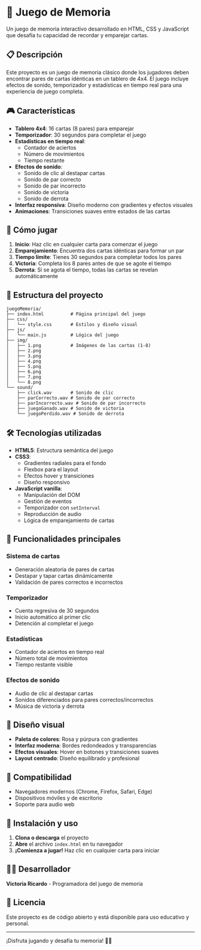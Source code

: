 # 🧠 Juego de Memoria

Un juego de memoria interactivo desarrollado en HTML, CSS y JavaScript que desafía tu capacidad de recordar y emparejar cartas.

## 📋 Descripción

Este proyecto es un juego de memoria clásico donde los jugadores deben encontrar pares de cartas idénticas en un tablero de 4x4. El juego incluye efectos de sonido, temporizador y estadísticas en tiempo real para una experiencia de juego completa.

## 🎮 Características

- **Tablero 4x4**: 16 cartas (8 pares) para emparejar
- **Temporizador**: 30 segundos para completar el juego
- **Estadísticas en tiempo real**: 
  - Contador de aciertos
  - Número de movimientos
  - Tiempo restante
- **Efectos de sonido**: 
  - Sonido de clic al destapar cartas
  - Sonido de par correcto
  - Sonido de par incorrecto
  - Sonido de victoria
  - Sonido de derrota
- **Interfaz responsiva**: Diseño moderno con gradientes y efectos visuales
- **Animaciones**: Transiciones suaves entre estados de las cartas

## 🚀 Cómo jugar

1. **Inicio**: Haz clic en cualquier carta para comenzar el juego
2. **Emparejamiento**: Encuentra dos cartas idénticas para formar un par
3. **Tiempo límite**: Tienes 30 segundos para completar todos los pares
4. **Victoria**: Completa los 8 pares antes de que se agote el tiempo
5. **Derrota**: Si se agota el tiempo, todas las cartas se revelan automáticamente

## 📁 Estructura del proyecto

```
juegoMemoria/
├── index.html          # Página principal del juego
├── css/
│   └── style.css       # Estilos y diseño visual
├── js/
│   └── main.js         # Lógica del juego
├── img/
│   ├── 1.png           # Imágenes de las cartas (1-8)
│   ├── 2.png
│   ├── 3.png
│   ├── 4.png
│   ├── 5.png
│   ├── 6.png
│   ├── 7.png
│   └── 8.png
└── sound/
    ├── click.wav       # Sonido de clic
    ├── parCorrecto.wav # Sonido de par correcto
    ├── parIncorrecto.wav # Sonido de par incorrecto
    ├── juegoGanado.wav # Sonido de victoria
    └── juegoPerdido.wav # Sonido de derrota
```

## 🛠️ Tecnologías utilizadas

- **HTML5**: Estructura semántica del juego
- **CSS3**: 
  - Gradientes radiales para el fondo
  - Flexbox para el layout
  - Efectos hover y transiciones
  - Diseño responsivo
- **JavaScript vanilla**:
  - Manipulación del DOM
  - Gestión de eventos
  - Temporizador con `setInterval`
  - Reproducción de audio
  - Lógica de emparejamiento de cartas

## 🎯 Funcionalidades principales

### Sistema de cartas
- Generación aleatoria de pares de cartas
- Destapar y tapar cartas dinámicamente
- Validación de pares correctos e incorrectos

### Temporizador
- Cuenta regresiva de 30 segundos
- Inicio automático al primer clic
- Detención al completar el juego

### Estadísticas
- Contador de aciertos en tiempo real
- Número total de movimientos
- Tiempo restante visible

### Efectos de sonido
- Audio de clic al destapar cartas
- Sonidos diferenciados para pares correctos/incorrectos
- Música de victoria y derrota

## 🎨 Diseño visual

- **Paleta de colores**: Rosa y púrpura con gradientes
- **Interfaz moderna**: Bordes redondeados y transparencias
- **Efectos visuales**: Hover en botones y transiciones suaves
- **Layout centrado**: Diseño equilibrado y profesional

## 📱 Compatibilidad

- Navegadores modernos (Chrome, Firefox, Safari, Edge)
- Dispositivos móviles y de escritorio
- Soporte para audio web

## 🚀 Instalación y uso

1. **Clona o descarga** el proyecto
2. **Abre** el archivo `index.html` en tu navegador
3. **¡Comienza a jugar!** Haz clic en cualquier carta para iniciar

## 👨‍💻 Desarrollador

**Victoria Ricardo** - Programadora del juego de memoria

## 📄 Licencia

Este proyecto es de código abierto y está disponible para uso educativo y personal.

---

¡Disfruta jugando y desafía tu memoria! 🧠✨ 